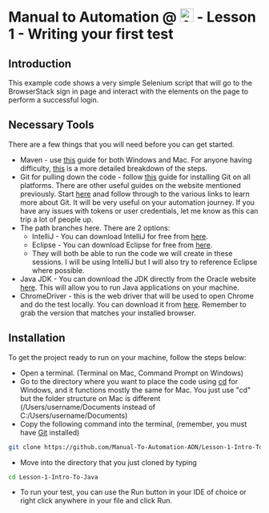 # Manual to Automation @ <a href="https://aon.co.uk/"><img src="https://upload.wikimedia.org/wikipedia/commons/thumb/b/b4/Logo_Aon_Corporation.svg/2560px-Logo_Aon_Corporation.svg.png" alt="AON" height="27" /></a> - Lesson 1 - Writing your first test

## Introduction

This example code shows a very simple Selenium script that will go to the BrowserStack sign in page and interact with the elements on the page to perform a successful login.

## Necessary Tools

There are a few things that you will need before you can get started.

* Maven - use [this](https://maven.apache.org/install.html) guide for both Windows and Mac. For anyone having difficulty, [this](https://www.baeldung.com/install-maven-on-windows-linux-mac) is a more detailed breakdown of the steps.
* Git for pulling down the code - follow [this](https://git-scm.com/book/en/v2/Getting-Started-Installing-Git) guide for installing Git on all platforms. There are other useful guides on the website mentioned previously. Start [here](https://github.com/git-guides) anad follow through to the various links to learn more about Git. It will be very useful on your automation journey. If you have any issues with tokens or user credentials, let me know as this can trip a lot of people up.
* The path branches here. There are 2 options:
  * IntelliJ - You can download IntelliJ for free from [here](https://www.jetbrains.com/idea/download/#section=mac). 
  * Eclipse - You can download Eclipse for free from [here](https://www.eclipse.org/downloads/).
  * They will both be able to run the code we will create in these sessions. I will be using IntelliJ but I will also try to reference Eclipse where possible.
* Java JDK - You can download the JDK directly from the Oracle website [here](https://www.oracle.com/java/technologies/downloads/). This will allow you to run Java applications on your machine.
* ChromeDriver - this is the web driver that will be used to open Chrome and do the test locally. You can download it from [here](https://chromedriver.chromium.org/downloads). Remember to grab the version that matches your installed browser.

## Installation

To get the project ready to run on your machine, follow the steps below:

* Open a terminal. (Terminal on Mac, Command Prompt on Windows)
* Go to the directory where you want to place the code using [cd](https://docs.microsoft.com/en-us/windows-server/administration/windows-commands/cd) for Windows, and it functions mostly the same for Mac. You just use "cd" but the folder structure on Mac is different (/Users/username/Documents instead of C:/Users/username/Documents)
* Copy the following command into the terminal, (remember, you must have [Git](https://git-scm.com/downloads) installed)
```sh
git clone https://github.com/Manual-To-Automation-AON/Lesson-1-Intro-To-Java.git
```
* Move into the directory that you just cloned by typing
```sh
cd Lesson-1-Intro-To-Java
```
* To run your test, you can use the Run button in your IDE of choice or right click anywhere in your file and click Run.
